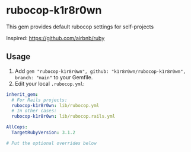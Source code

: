 # rubocop-k1r8r0wn
This gem provides default rubocop settings for self-projects

Inspired: https://github.com/airbnb/ruby

## Usage

1. Add `gem "rubocop-k1r8r0wn", github: "k1r8r0wn/rubocop-k1r8r0wn", branch: "main"` to your Gemfile.
2. Edit your local `.rubocop.yml`:

```yml
inherit_gem:
  # For Rails projects:
  rubocop-k1r8r0wn: lib/rubocop.yml
  # In other cases:
  rubocop-k1r8r0wn: lib/rubocop.rails.yml

AllCops:
  TargetRubyVersion: 3.1.2

# Put the optional overrides below
```
